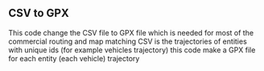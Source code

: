 ## CSV to GPX
This code change the CSV file to GPX file which is needed for most of the commercial routing and map matching 
CSV is the trajectories of entities with unique ids (for example vehicles trajectory)
this code make a GPX file for each entity (each vehicle) trajectory
